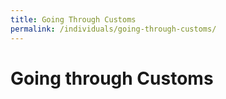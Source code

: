 ```yaml
---
title: Going Through Customs
permalink: /individuals/going-through-customs/
---
```


# Going through Customs
